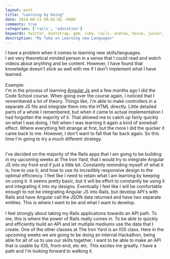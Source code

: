 ```yaml
---
layout: post
title: "Learning by Doing"
date: 2014-08-21 09:02:02 -0400
comments: true
categories: ['rails', 'education']
keywords: twitter, bootstrap, gem, ruby, rails, andrew, house, junior, rails, developer, engineer, dev
description: "My Take on Learning new Languages"
---
```

I have a problem when it comes to learning new skills/languages.<br>
I am very theoretical minded person in a sense that I could read and watch
videos about anything and be content.
However, I have found that knowledge doesn't stick as well with me if I don't
implement what I have learned.<br><br>
Example:<br>
I'm in the process of learning [Angular Js](http://iamandrewhouse.com/blog/2014/08/19/starting-angular-js/)
and a few months ago I did the Code School course.
When going over the course again, I noticed that I remembered a lot of theory.
Things like, I'm able to make controllers in a separate JS file and integrate
them into the HTML directly. Little detailed parts of a whole I remembered, but
when it came to actual implementation I had forgotten the majority of it.
That allowed me to catch up fairly quickly on what I was doing, I felt
when I was learning it again a kind of snowball effect.
Where everything felt strange at first, but the more I did the quicker it
came back to me.
However, I don't want to fall that far back again.
So this time I'm going to try a much different strategy.<br><br>
<!-- more -->
I've decided on the majority of the Rails apps that I am going to be building
in my upcoming weeks at The Iron Yard, that I would try to integrate Angular JS
into my front end if just a little bit.
Constantly reminding myself of what it is, how to use it, and how to use its
incredibly responsive design to the optimal efficiency.
I feel like I need to retain what I am learning by keeping on using it.
It seems pretty basic, but it will be effort to constantly be using it and
integrating it into my designs.
Eventually I feel like I will be comfortable enough to not be integrating
Angular JS into Rails, but develop API's with Rails and have Angular call
the JSON data returned and have two separate entities.
This is where I want to be and what I want to develop. <br><br>
I feel strongly about taking my Rails applications towards an API path.
To me, this is where the power of Rails really comes in.
To be able to quickly and efficiently build an API and let multiple
mediums use the data that I create.
One of the other classes at The Iron Yard is an IOS class.
Here in the upcoming weeks we are going to be doing an internal Hackathon,
being able for all of us to use our skills together.
I want to be able to make an API that is usable by IOS, front-end, etc etc.
This excites me greatly.
I have a path and I'm looking forward to walking it.
